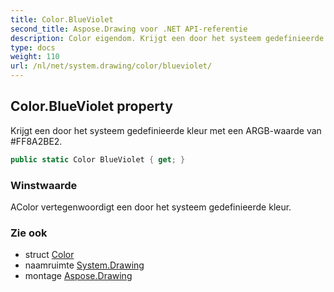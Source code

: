 ```yaml
---
title: Color.BlueViolet
second_title: Aspose.Drawing voor .NET API-referentie
description: Color eigendom. Krijgt een door het systeem gedefinieerde kleur met een ARGBwaarde van FF8A2BE2.
type: docs
weight: 110
url: /nl/net/system.drawing/color/blueviolet/
---
```

## Color.BlueViolet property

Krijgt een door het systeem gedefinieerde kleur met een ARGB-waarde van #FF8A2BE2.

```csharp
public static Color BlueViolet { get; }
```

### Winstwaarde

AColor vertegenwoordigt een door het systeem gedefinieerde kleur.

### Zie ook

* struct [Color](../)
* naamruimte [System.Drawing](../../color/)
* montage [Aspose.Drawing](../../../)


